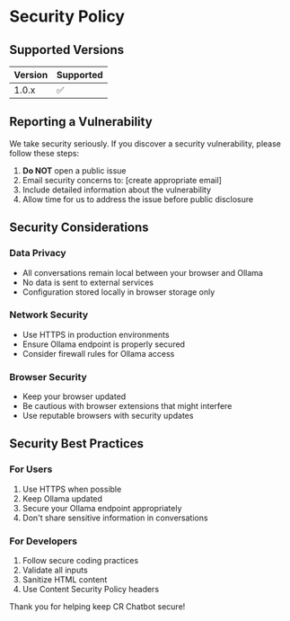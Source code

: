 # Security Policy

## Supported Versions

| Version | Supported          |
| ------- | ------------------ |
| 1.0.x   | :white_check_mark: |

## Reporting a Vulnerability

We take security seriously. If you discover a security vulnerability, please follow these steps:

1. **Do NOT** open a public issue
2. Email security concerns to: [create appropriate email]
3. Include detailed information about the vulnerability
4. Allow time for us to address the issue before public disclosure

## Security Considerations

### Data Privacy
- All conversations remain local between your browser and Ollama
- No data is sent to external services
- Configuration stored locally in browser storage only

### Network Security
- Use HTTPS in production environments
- Ensure Ollama endpoint is properly secured
- Consider firewall rules for Ollama access

### Browser Security
- Keep your browser updated
- Be cautious with browser extensions that might interfere
- Use reputable browsers with security updates

## Security Best Practices

### For Users
1. Use HTTPS when possible
2. Keep Ollama updated
3. Secure your Ollama endpoint appropriately
4. Don't share sensitive information in conversations

### For Developers
1. Follow secure coding practices
2. Validate all inputs
3. Sanitize HTML content
4. Use Content Security Policy headers

Thank you for helping keep CR Chatbot secure!
